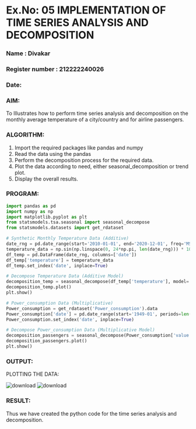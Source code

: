 # Ex.No: 05  IMPLEMENTATION OF TIME SERIES ANALYSIS AND DECOMPOSITION
### Name : Divakar
### Register number : 212222240026
### Date: 


### AIM:
To Illustrates how to perform time series analysis and decomposition on the monthly average temperature of a city/country and for airline passengers.

### ALGORITHM:
1. Import the required packages like pandas and numpy
2. Read the data using the pandas
3. Perform the decomposition process for the required data.
4. Plot the data according to need, either seasonal_decomposition or trend plot.
5. Display the overall results.

### PROGRAM:
```python
import pandas as pd
import numpy as np
import matplotlib.pyplot as plt
from statsmodels.tsa.seasonal import seasonal_decompose
from statsmodels.datasets import get_rdataset

# Synthetic Monthly Temperature Data (Additive)
date_rng = pd.date_range(start='2010-01-01', end='2020-12-01', freq='MS')
temperature_data = np.sin(np.linspace(0, 24*np.pi, len(date_rng))) * 10 + 20 + np.random.normal(0, 2, len(date_rng))
df_temp = pd.DataFrame(date_rng, columns=['date'])
df_temp['temperature'] = temperature_data
df_temp.set_index('date', inplace=True)

# Decompose Temperature Data (Additive Model)
decomposition_temp = seasonal_decompose(df_temp['temperature'], model='additive')
decomposition_temp.plot()
plt.show()

# Power_consumption Data (Multiplicative)
Power_consumption = get_rdataset('Power_consumption').data
Power_consumption['date'] = pd.date_range(start='1949-01', periods=len(Power_consumption), freq='M')
Power_consumption.set_index('date', inplace=True)

# Decompose Power_consumption Data (Multiplicative Model)
decomposition_passengers = seasonal_decompose(Power_consumption['value'], model='multiplicative')
decomposition_passengers.plot()
plt.show()
```



### OUTPUT:

PLOTTING THE DATA:

![download](https://github.com/user-attachments/assets/83c92519-7f23-4790-9364-6802d9bc9e78)
![download](https://github.com/user-attachments/assets/f8527c47-ddfd-4b79-8640-0eab406be911)




### RESULT:
Thus we have created the python code for the time series analysis and decomposition.
